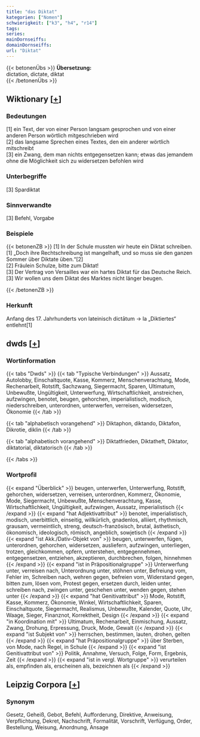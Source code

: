 ```yaml
---
title: "das Diktat"
kategorien: ["Nomen"]
schwierigkeit: ["k3", "h4", "r14"]
tags:
series:
mainDornseiffs:
domainDornseiffs:
url: "Diktat"
---
```


{{< betonenÜbs >}}
**Übersetzung:**  
dictation, dictate, diktat  
{{< /betonenÜbs >}}

## Wiktionary [[+](https://de.wiktionary.org/wiki/Diktat)]

### Bedeutungen
[1] ein Text, der von einer Person langsam gesprochen und von einer anderen Person wörtlich mitgeschrieben wird  
[2] das langsame Sprechen eines Textes, den ein anderer wörtlich mitschreibt  
[3] ein Zwang, dem man nichts entgegensetzen kann; etwas das jemandem ohne die Möglichkeit sich zu widersetzen befohlen wird  

### Unterbegriffe
[3] Spardiktat  

### Sinnverwandte
[3] Befehl, Vorgabe  

### Beispiele
{{< betonenZB >}}
[1] In der Schule mussten wir heute ein Diktat schreiben.  
[1] „Doch ihre Rechtschreibung ist mangelhaft, und so muss sie den ganzen Sommer über Diktate üben.“[2]  
[2] Fräulein Schulze, bitte zum Diktat!  
[3] Der Vertrag von Versailles war ein hartes Diktat für das Deutsche Reich.  
[3] Wir wollen uns dem Diktat des Marktes nicht länger beugen.  

{{< /betonenZB >}}
### Herkunft
Anfang des 17. Jahrhunderts von lateinisch dictātum → la „Diktiertes“ entlehnt[1]  



## dwds [[+](https://www.dwds.de/wb/Diktat)]

### Wortinformation
{{< tabs "Dwds" >}}
{{< tab "Typische Verbindungen" >}}
Aussatz, Autolobby, Einschaltquote, Kasse, Kommerz, Menschenverachtung, Mode, Rechenarbeit, Rotstift, Sachzwang, Siegermacht, Sparen, Ultimatum, Unbewußte, Ungültigkeit, Unterwerfung, Wirtschaftlichkeit, anstreichen, aufzwingen, benotet, beugen, gehorchen, imperialistisch, modisch, niederschreiben, unterordnen, unterwerfen, verreisen, widersetzen, Ökonomie
{{< /tab >}}

{{< tab "alphabetisch vorangehend" >}}
Diktaphon, diktando, Diktafon, Dikrotie, diklin
{{< /tab >}}

{{< tab "alphabetisch vorangehend" >}}
Diktatfrieden, Diktatheft, Diktator, diktatorial, diktatorisch
{{< /tab >}}

{{< /tabs >}}

### Wortprofil
{{< expand "Überblick" >}} beugen, unterwerfen, Unterwerfung, Rotstift, gehorchen, widersetzen, verreisen, unterordnen, Kommerz, Ökonomie, Mode, Siegermacht, Unbewußte, Menschenverachtung, Kasse, Wirtschaftlichkeit, Ungültigkeit, aufzwingen, Aussatz, imperialistisch {{< /expand >}}
{{< expand "hat Adjektivattribut" >}} benotet, imperialistisch, modisch, unerbittlich, einseitig, willkürlich, gnadenlos, alliiert, rhythmisch, grausam, vermeintlich, streng, deutsch-französisch, brutal, ästhetisch, ökonomisch, ideologisch, römisch, angeblich, sowjetisch {{< /expand >}}
{{< expand "ist Akk./Dativ-Objekt von" >}} beugen, unterwerfen, fügen, unterordnen, gehorchen, widersetzen, ausliefern, aufzwingen, unterliegen, trotzen, gleichkommen, opfern, unterstehen, entgegennehmen, entgegensetzen, entziehen, akzeptieren, durchbrechen, folgen, hinnehmen {{< /expand >}}
{{< expand "ist in Präpositionalgruppe" >}} Unterwerfung unter, verreisen nach, Unterordnung unter, stöhnen unter, Befreiung vom, Fehler im, Schreiben nach, wehren gegen, befreien vom, Widerstand gegen, bitten zum, lösen vom, Protest gegen, ersetzen durch, leiden unter, schreiben nach, zwingen unter, geschehen unter, wenden gegen, stehen unter {{< /expand >}}
{{< expand "hat Genitivattribut" >}} Mode, Rotstift, Kasse, Kommerz, Ökonomie, Winkel, Wirtschaftlichkeit, Sparen, Einschaltquote, Siegermacht, Realismus, Unbewußte, Kalender, Quote, Uhr, Waage, Sieger, Finanznot, Korrektheit, Design {{< /expand >}}
{{< expand "in Koordination mit" >}} Ultimatum, Rechenarbeit, Einmischung, Aussatz, Zwang, Drohung, Erpressung, Druck, Mode, Gewalt {{< /expand >}}
{{< expand "ist Subjekt von" >}} herrschen, bestimmen, lauten, drohen, gelten {{< /expand >}}
{{< expand "hat Präpositionalgruppe" >}} über Sterben, von Mode, nach Regel, in Schule {{< /expand >}}
{{< expand "ist Genitivattribut von" >}} Politik, Annahme, Versuch, Folge, Form, Ergebnis, Zeit {{< /expand >}}
{{< expand "ist in vergl. Wortgruppe" >}} verurteilen als, empfinden als, erscheinen als, bezeichnen als {{< /expand >}}

## Leipzig Corpora [[+](https://corpora.uni-leipzig.de/en/res?word=Diktat&corpusId=deu_newscrawl-public_2018)]


### Synonym
Gesetz, Geheiß, Gebot, Befehl, Aufforderung, Direktive, Anweisung, Verpflichtung, Dekret, Nachschrift, Formalität, Vorschrift, Verfügung, Order, Bestellung, Weisung, Anordnung, Ansage

